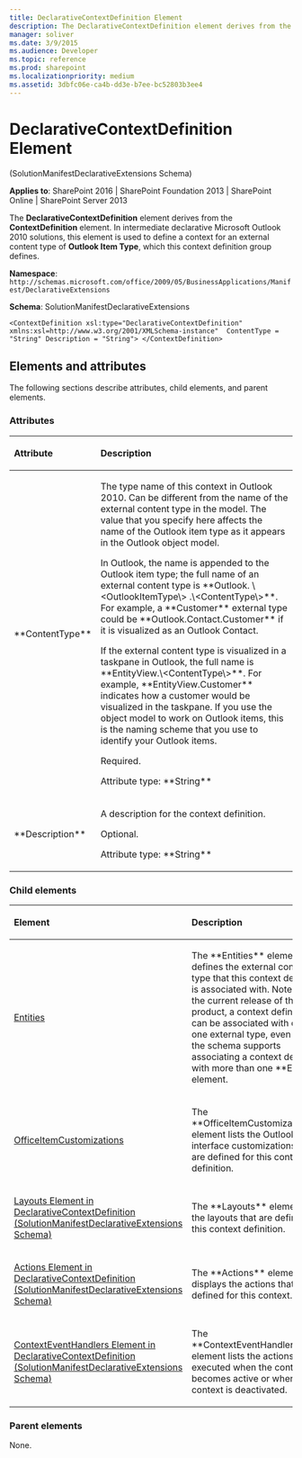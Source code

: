 ```yaml
---
title: DeclarativeContextDefinition Element
description: The DeclarativeContextDefinition element derives from the ContextDefinition element.
manager: soliver
ms.date: 3/9/2015
ms.audience: Developer
ms.topic: reference
ms.prod: sharepoint
ms.localizationpriority: medium
ms.assetid: 3dbfc06e-ca4b-dd3e-b7ee-bc52803b3ee4
---
```


# DeclarativeContextDefinition Element 

(SolutionManifestDeclarativeExtensions Schema)

**Applies to**: SharePoint 2016 | SharePoint Foundation 2013 | SharePoint Online | SharePoint Server 2013

The **DeclarativeContextDefinition** element derives from the **ContextDefinition** element. In intermediate declarative Microsoft Outlook 2010 solutions, this element is used to define a context for an external content type of **Outlook Item Type**, which this context definition group defines.

**Namespace**: 
`http://schemas.microsoft.com/office/2009/05/BusinessApplications/Manifest/DeclarativeExtensions`

**Schema**: SolutionManifestDeclarativeExtensions

```
<ContextDefinition xsl:type="DeclarativeContextDefinition" xmlns:xsl=http://www.w3.org/2001/XMLSchema-instance"  ContentType = "String" Description = "String"> </ContextDefinition>
```

## Elements and attributes

The following sections describe attributes, child elements, and parent elements.

### Attributes

<table>
<colgroup>
<col width="20%" />
<col width="80%" />
</colgroup>
<thead>
<tr class="header">
<th align="left"><p>Attribute</p></th>
<th align="left"><p>Description</p></th>
</tr>
</thead>
<tbody>
<tr class="odd">
<td align="left"><p>**ContentType**</p></td>
<td align="left"><p>The type name of this context in Outlook 2010. Can be different from the name of the external content type in the model. The value that you specify here affects the name of the Outlook item type as it appears in the Outlook object model.</p><p>In Outlook, the name is appended to the Outlook item type; the full name of an external content type is **Outlook. \&ltOutlookItemType\&gt .\&ltContentType\&gt**. For example, a **Customer** external type could be **Outlook.Contact.Customer** if it is visualized as an Outlook Contact.</p><p>If the external content type is visualized in a taskpane in Outlook, the full name is **EntityView.\&ltContentType\&gt**. For example, **EntityView.Customer** indicates how a customer would be visualized in the taskpane. If you use the object model to work on Outlook items, this is the naming scheme that you use to identify your Outlook items.</p>
<p>Required.</p>
<p>Attribute type: **String**</p></td>
</tr>
<tr class="even">
<td align="left"><p>**Description**</p></td>
<td align="left"><p>A description for the context definition.</p>
<p>Optional.</p>
<p>Attribute type: **String**</p></td>
</tr>
</tbody>
</table>

### Child elements

<table>
<colgroup>
<col width="30%" />
<col width="70%" />
</colgroup>
<thead>
<tr class="header">
<th align="left"><p>Element</p></th>
<th align="left"><p>Description</p></th>
</tr>
</thead>
<tbody>
<tr class="odd">
<td align="left"><p><a href="https://msdn.microsoft.com/library/a36a61aa-3ea9-031a-88d3-706b494af5f0.aspx">Entities</a></p></td>
<td align="left"><p>The **Entities** element defines the external content type that this context definition is associated with. Note that in the current release of the product, a context definition can be associated with only one external type, even though the schema supports associating a context definition with more than one **Entity** element.</p></td>
</tr>
<tr class="even">
<td align="left"><p><a href="https://msdn.microsoft.com/library/476e961f-9c21-b096-2dbb-cfb87a2740f6.aspx">OfficeItemCustomizations</a></p></td>
<td align="left"><p>The **OfficeItemCustomizations** element lists the Outlook user interface customizations that are defined for this context definition.</p></td>
</tr>
<tr class="odd">
<td align="left"><p><span><a href="layouts-element-in-declarativecontextdefinition-solutionmanifestdeclarativeexten.md">Layouts Element in DeclarativeContextDefinition (SolutionManifestDeclarativeExtensions Schema)</a></span></p></td>
<td align="left"><p>The **Layouts** element lists the layouts that are defined for this context definition.</p></td>
</tr>
<tr class="even">
<td align="left"><p><span><a href="actions-element-in-declarativecontextdefinition-solutionmanifestdeclarativeexten.md">Actions Element in DeclarativeContextDefinition (SolutionManifestDeclarativeExtensions Schema)</a></span></p></td>
<td align="left"><p>The **Actions** element displays the actions that are defined for this context.</p></td>
</tr>
<tr class="odd">
<td align="left"><p><span><a href="contexteventhandlers-element-in-declarativecontextdefinition-solutionmanifestdec.md">ContextEventHandlers Element in DeclarativeContextDefinition (SolutionManifestDeclarativeExtensions Schema)</a></span></p></td>
<td align="left"><p>The **ContextEventHandlers** element lists the actions to be executed when the context becomes active or when the context is deactivated.</p></td>
</tr>
</tbody>
</table>

### Parent elements

None.

<br/>


<br/>






